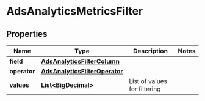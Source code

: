 

# AdsAnalyticsMetricsFilter

## Properties

Name | Type | Description | Notes
------------ | ------------- | ------------- | -------------
**field** | [**AdsAnalyticsFilterColumn**](AdsAnalyticsFilterColumn.md) |  | 
**operator** | [**AdsAnalyticsFilterOperator**](AdsAnalyticsFilterOperator.md) |  | 
**values** | [**List&lt;BigDecimal&gt;**](BigDecimal.md) | List of values for filtering | 




